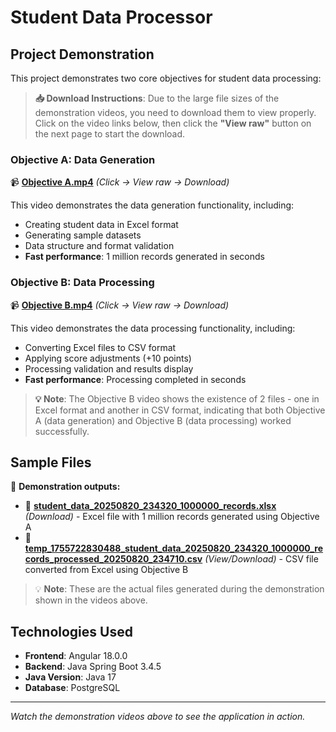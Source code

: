 # Student Data Processor

## Project Demonstration

This project demonstrates two core objectives for student data processing:

> **📥 Download Instructions**: Due to the large file sizes of the demonstration videos, you need to download them to view properly. Click on the video links below, then click the **"View raw"** button on the next page to start the download.

### Objective A: Data Generation
📹 **[Objective A.mp4](./Objective%20A.mp4)** *(Click → View raw → Download)*

This video demonstrates the data generation functionality, including:
- Creating student data in Excel format
- Generating sample datasets
- Data structure and format validation
- **Fast performance**: 1 million records generated in seconds

### Objective B: Data Processing
📹 **[Objective B.mp4](./Objective%20B.mp4)** *(Click → View raw → Download)*

This video demonstrates the data processing functionality, including:
- Converting Excel files to CSV format
- Applying score adjustments (+10 points)
- Processing validation and results display
- **Fast performance**: Processing completed in seconds

> **💡 Note**: The Objective B video shows the existence of 2 files - one in Excel format and another in CSV format, indicating that both Objective A (data generation) and Objective B (data processing) worked successfully.

## Sample Files
📁 **Demonstration outputs:**

- 📄 **[student_data_20250820_234320_1000000_records.xlsx](./student_data_20250820_234320_1000000_records.xlsx?raw=true)** *(Download)* - Excel file with 1 million records generated using Objective A
- 📄 **[temp_1755722830488_student_data_20250820_234320_1000000_records_processed_20250820_234710.csv](./temp_1755722830488_student_data_20250820_234320_1000000_records_processed_20250820_234710.csv)** *(View/Download)* - CSV file converted from Excel using Objective B

> 💡 **Note**: These are the actual files generated during the demonstration shown in the videos above.

## Technologies Used
- **Frontend**: Angular 18.0.0
- **Backend**: Java Spring Boot 3.4.5
- **Java Version**: Java 17
- **Database**: PostgreSQL


---
*Watch the demonstration videos above to see the application in action.*